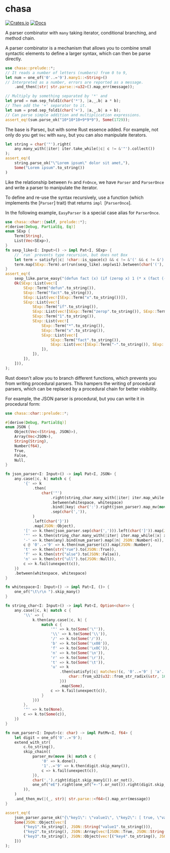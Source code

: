 # chasa
[![Crates.io](https://img.shields.io/crates/v/chasa.svg)](https://crates.io/crates/chasa)
[![Docs](https://docs.rs/chasa/badge.svg)](https://docs.rs/chasa)

A parser combinator with `many` taking iterator, conditional branching, and method chain.

A parser combinator is a mechanism that allows you to combine small syntactic elements to define a larger syntax, which can then be parse directly.

```rust
use chasa::prelude::*;
// It reads a number of letters (numbers) from 0 to 9,
let num = one_of('0'..='9').many1::<String>()
// Interpreted as a number, errors are reported as a message.
    .and_then(|str| str.parse::<u32>().map_err(message));

// Multiply by something separated by '*' and
let prod = num.sep_fold1(char('*'), |a,_,b| a * b);
// Then add the '+' separator to it.
let sum = prod.sep_fold1(char('+'), |a,_,b| a + b);
// Can parse simple addition and multiplication expressions.
assert_eq!(sum.parse_ok("10*10*10+9*9*9"), Some(1729));
```

The base is Parsec, but with some Rust essence added. For example, not only do you get `Vec` with `many`, but you can also manipulate iterators.
```rust
let string = char('"').right(
    any.many_with(|iter| iter.take_while(|c| c != &'"').collect())
);
assert_eq!(
    string.parse_ok("\"Lorem ipsum\" dolor sit amet,"),
    Some("Lorem ipsum".to_string())
)
```

Like the relationship between `Fn` and `FnOnce`, we have `Parser` and `ParserOnce` and write a parser to manipulate the iterator.

To define and re-use the syntax recursively, use a function (which implements the [`Parser`] trait) that returns `impl `[`ParserOnce`].

In the following example, `EasyParser` is a special case alias for `ParserOnce`.
```rust
use chasa::char::{self, prelude::*};
#[derive(Debug, PartialEq, Eq)]
enum SExp {
    Term(String),
    List(Vec<SExp>),
}
fn sexp_like<I: Input>() -> impl Pat<I, SExp> {
    // `run` prevents type recursion, but does not Box
    let term = satisfy(|c| !char::is_space(c) && c != &'(' && c != &')').many1();
    term.map(SExp::Term).or(run(sexp_like).sep(ws1).between(char('('), char(')')).map(SExp::List))
}
assert_eq!(
    sexp_like.parse_easy("(defun fact (x) (if (zerop x) 1 (* x (fact (- x 1)))))"),
    Ok(SExp::List(vec![
        SExp::Term("defun".to_string()),
        SExp::Term("fact".to_string()),
        SExp::List(vec![SExp::Term("x".to_string())]),
        SExp::List(vec![
            SExp::Term("if".to_string()),
            SExp::List(vec![SExp::Term("zerop".to_string()), SExp::Term("x".to_string())]),
            SExp::Term("1".to_string()),
            SExp::List(vec![
                SExp::Term("*".to_string()),
                SExp::Term("x".to_string()),
                SExp::List(vec![
                    SExp::Term("fact".to_string()),
                    SExp::List(vec![SExp::Term("-".to_string()), SExp::Term("x".to_string()), SExp::Term("1".to_string())]),
                ]),
            ]),
        ]),
    ])),
);
```

Rust doesn't allow you to branch different functions, which prevents you from writing procedural parsers. This hampers the writing of procedural parsers, which can be replaced by a procedural chain for better visibility.

For example, the JSON parser is procedural, but you can write it in procedural form:
```rust
use chasa::char::prelude::*;

#[derive(Debug, PartialEq)]
enum JSON {
    Object(Vec<(String, JSON)>),
    Array(Vec<JSON>),
    String(String),
    Number(f64),
    True,
    False,
    Null,
}

fn json_parser<I: Input>() -> impl Pat<I, JSON> {
    any.case(|c, k| match c {
        '{' => k
            .then(
                char('"')
                    .right(string_char.many_with(|iter| iter.map_while(|x| x).collect::<String>()))
                    .between(whitespace, whitespace)
                    .bind(|key| char(':').right(json_parser).map_mv(move |value| (key, value)))
                    .sep(char(',')),
            )
            .left(char('}'))
            .map(JSON::Object),
        '[' => k.then(json_parser.sep(char(','))).left(char(']')).map(JSON::Array),
        '"' => k.then(string_char.many_with(|iter| iter.map_while(|x| x).collect())).map(JSON::String),
        '-' => k.then(any).bind(num_parser).map(|n| JSON::Number(-n)),
        c @ '0'..='9' => k.then(num_parser(c)).map(JSON::Number),
        't' => k.then(str("rue").to(JSON::True)),
        'f' => k.then(str("alse").to(JSON::False)),
        'n' => k.then(str("ull").to(JSON::Null)),
        c => k.fail(unexpect(c)),
    })
    .between(whitespace, whitespace)
}

fn whitespace<I: Input>() -> impl Pat<I, ()> {
    one_of("\t\r\n ").skip_many()
}

fn string_char<I: Input>() -> impl Pat<I, Option<char>> {
    any.case(|c, k| match c {
        '\\' => {
            k.then(any.case(|c, k| {
                match c {
                    '"' => k.to(Some('\"')),
                    '\\' => k.to(Some('\\')),
                    '/' => k.to(Some('/')),
                    'b' => k.to(Some('\x08')),
                    'f' => k.to(Some('\x0C')),
                    'n' => k.to(Some('\n')),
                    'r' => k.to(Some('\r')),
                    't' => k.to(Some('\t')),
                    'u' => k
                        .then(satisfy(|c| matches!(c, '0'..='9' | 'a'..='f' | 'A'..='F')).repeat::<String, _>(4).and_then(|str| {
                            char::from_u32(u32::from_str_radix(&str, 16).map_err(message)?).ok_or(unexpect("invalid unicode char"))
                        }))
                        .map(Some),
                    c => k.fail(unexpect(c)),
                }
            }))
        },
        '"' => k.to(None),
        c => k.to(Some(c)),
    })
}

fn num_parser<I: Input>(c: char) -> impl PatMv<I, f64> {
    let digit = one_of('0'..='9');
    extend_with_str(
        c.to_string(),
        skip_chain((
            parser_mv(move |k| match c {
                '0' => k.done(),
                '1'..='9' => k.then(digit.skip_many()),
                c => k.fail(unexpect(c)),
            }),
            char('.').right(digit.skip_many1()).or_not(),
            one_of("eE").right(one_of("+-").or_not()).right(digit.skip_many1()).or_not(),
        )),
    )
    .and_then_mv(|(_, str)| str.parse::<f64>().map_err(message))
}

assert_eq!(
    json_parser.parse_ok("{\"key1\": \"value1\", \"key2\": [ true, \"value3\" ], \"key3\": { \"key4\": 15e1 }}"),
    Some(JSON::Object(vec![
        ("key1".to_string(), JSON::String("value1".to_string())),
        ("key2".to_string(), JSON::Array(vec![JSON::True, JSON::String("value3".to_string())])),
        ("key3".to_string(), JSON::Object(vec![("key4".to_string(), JSON::Number(150.0))]))
    ]))
);
```
